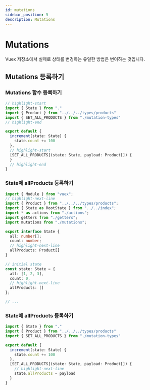 ```yaml
---
id: mutations
sidebar_position: 5
description: Mutations
---
```


# Mutations

Vuex 저장소에서 실제로 상태를 변경하는 유일한 방법은 변이하는 것입니다.

## Mutations 등록하기

### Mutations 함수 등록하기

```ts title="/src/store/modules/products/mutations.ts"
// highlight-start
import { State } from "."
import { Product } from "../../../types/products"
import { SET_ALL_PRODUCTS } from "./mutation-types"
// highlight-end

export default {
  increment(state: State) {
    state.count += 100
  },
  // highlight-start
  [SET_ALL_PRODUCTS](state: State, payload: Product[]) {
  }
  // highlight-end
}
```

### State에 allProducts 등록하기

```ts title="/src/store/modules/products/index.ts"
import { Module } from "vuex";
// highlight-next-line
import { Product } from "../../../types/products";
import { State as RootState } from "../../index";
import * as actions from "./actions";
import getters from "./getters";
import mutations from "./mutations";

export interface State {
  all: number[];
  count: number;
  // highlight-next-line
  allProducts: Product[]
}

// initial state
const state: State = {
  all: [1, 2, 3],
  count: 0,
  // highlight-next-line
  allProducts: []
};

// ...
```

### State에 allProducts 등록하기

```ts title="/src/store/modules/products/mutations.ts"
import { State } from "."
import { Product } from "../../../types/products"
import { SET_ALL_PRODUCTS } from "./mutation-types"

export default {
  increment(state: State) {
    state.count += 100
  },
  [SET_ALL_PRODUCTS](state: State, payload: Product[]) {
    // highlight-next-line
    state.allProducts = payload
  }
}
```